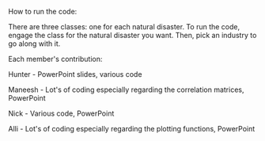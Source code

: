 How to run the code:

There are three classes: one for each natural disaster. To run the code, engage the class for the natural disaster you want. Then, pick an industry to go along with it.





Each member's contribution:

Hunter - PowerPoint slides, various code

Maneesh - Lot's of coding especially regarding the correlation matrices, PowerPoint

Nick - Various code, PowerPoint

Alli - Lot's of coding especially regarding the plotting functions, PowerPoint
